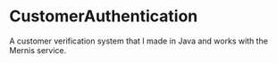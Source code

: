 # CustomerAuthentication
A customer verification system that I made in Java and works with the Mernis service.
